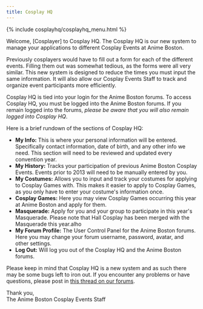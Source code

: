 ```yaml
---
title: Cosplay HQ
---
```

{% include cosplayhq/cosplayhq_menu.html %}

Welcome, [Cosplayer] to Cosplay HQ. The Cosplay HQ is our new system to manage your applications to different Cosplay Events at Anime Boston.

Previously cosplayers would have to fill out a form for each of the different events. Filling them out was somewhat tedious, as the forms were all very similar. This new system is designed to reduce the times you must input the same information. It will also allow our Cosplay Events Staff to track and organize event participants more efficiently.

Cosplay HQ is tied into your login for the Anime Boston forums. To access Cosplay HQ, you must be logged into the Anime Boston forums. If you remain logged into the forums, *please be aware that you will also remain logged into Cosplay HQ*.

Here is a brief rundown of the sections of Cosplay HQ:
* **My Info:** This is where your personal information will be entered. Specifically contact information, date of birth, and any other info we need. This section will need to be reviewed and updated every convention year.
* **My History:** Tracks your participation of previous Anime Boston Cosplay Events. Events prior to 2013 will need to be manually entered by you.
* **My Costumes:** Allows you to input and track your costumes for applying to Cosplay Games with. This makes it easier to apply to Cosplay Games, as you only have to enter your costume's information once.
* **Cosplay Games:** Here you may view Cosplay Games occurring this year at Anime Boston and apply for them.
* **Masquerade:** Apply for you and your group to participate in this year's Masquerade. Please note that Hall Cosplay has been merged with the Masquerade this year.alho
* **My Forum Profile:** The User Control Panel for the Anime Boston forums. Here you may change your forum username, password, avatar, and other settings.
* **Log Out:** Will log you out of the Cosplay HQ and the Anime Boston forums.

Please keep in mind that Cosplay HQ is a new system and as such there may be some bugs left to iron out. If you encounter any problems or have questions, please post in [this thread on our forums](https://forums.animeboston.com/viewtopic.php?t=16195).

Thank you,  
The Anime Boston Cosplay Events Staff
